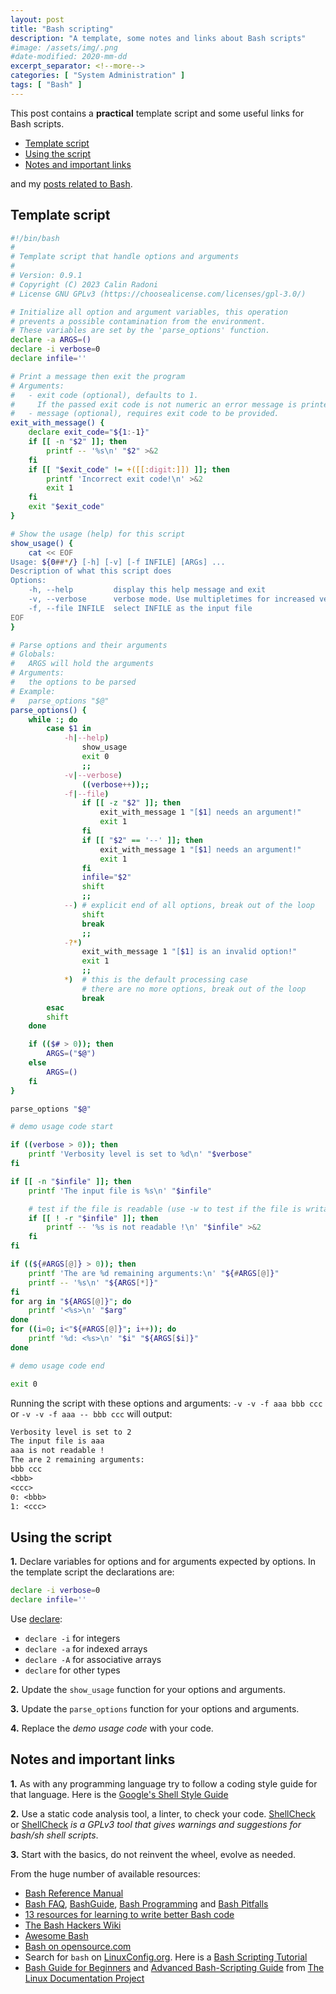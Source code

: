 ```yaml
---
layout: post
title: "Bash scripting"
description: "A template, some notes and links about Bash scripts"
#image: /assets/img/.png
#date-modified: 2020-mm-dd
excerpt_separator: <!--more-->
categories: [ "System Administration" ]
tags: [ "Bash" ]
---
```


This post contains a **practical** template script and some useful links for Bash scripts.

- [Template script](#template-script)
- [Using the script](#using-the-script)
- [Notes and important links](#notes-and-important-links)

and my [posts related to Bash](/pages/tags.html#bash).

## Template script

```sh
#!/bin/bash
#
# Template script that handle options and arguments
#
# Version: 0.9.1
# Copyright (C) 2023 Calin Radoni
# License GNU GPLv3 (https://choosealicense.com/licenses/gpl-3.0/)

# Initialize all option and argument variables, this operation
# prevents a possible contamination from the environment.
# These variables are set by the 'parse_options' function.
declare -a ARGS=()
declare -i verbose=0
declare infile=''

# Print a message then exit the program
# Arguments:
#   - exit code (optional), defaults to 1.
#     If the passed exit code is not numeric an error message is printed.
#   - message (optional), requires exit code to be provided.
exit_with_message() {
    declare exit_code="${1:-1}"
    if [[ -n "$2" ]]; then
        printf -- '%s\n' "$2" >&2
    fi
    if [[ "$exit_code" != +([[:digit:]]) ]]; then
        printf 'Incorrect exit code!\n' >&2
        exit 1
    fi
    exit "$exit_code"
}

# Show the usage (help) for this script
show_usage() {
    cat << EOF
Usage: ${0##*/} [-h] [-v] [-f INFILE] [ARGs] ...
Description of what this script does
Options:
    -h, --help         display this help message and exit
    -v, --verbose      verbose mode. Use multipletimes for increased verbosity
    -f, --file INFILE  select INFILE as the input file
EOF
}

# Parse options and their arguments
# Globals:
#   ARGS will hold the arguments
# Arguments:
#   the options to be parsed
# Example:
#   parse_options "$@"
parse_options() {
    while :; do
        case $1 in
            -h|--help)
                show_usage
                exit 0
                ;;
            -v|--verbose)
                ((verbose++));;
            -f|--file)
                if [[ -z "$2" ]]; then
                    exit_with_message 1 "[$1] needs an argument!"
                    exit 1
                fi
                if [[ "$2" == '--' ]]; then
                    exit_with_message 1 "[$1] needs an argument!"
                    exit 1
                fi
                infile="$2"
                shift
                ;;
            --) # explicit end of all options, break out of the loop
                shift
                break
                ;;
            -?*)
                exit_with_message 1 "[$1] is an invalid option!"
                exit 1
                ;;
            *)  # this is the default processing case
                # there are no more options, break out of the loop
                break
        esac
        shift
    done

    if (($# > 0)); then
        ARGS=("$@")
    else
        ARGS=()
    fi
}

parse_options "$@"

# demo usage code start

if ((verbose > 0)); then
    printf 'Verbosity level is set to %d\n' "$verbose"
fi

if [[ -n "$infile" ]]; then
    printf 'The input file is %s\n' "$infile"

    # test if the file is readable (use -w to test if the file is writable)
    if [[ ! -r "$infile" ]]; then
        printf -- '%s is not readable !\n' "$infile" >&2
    fi
fi

if ((${#ARGS[@]} > 0)); then
    printf 'The are %d remaining arguments:\n' "${#ARGS[@]}"
    printf -- '%s\n' "${ARGS[*]}"
fi
for arg in "${ARGS[@]}"; do
    printf '<%s>\n' "$arg"
done
for ((i=0; i<"${#ARGS[@]}"; i++)); do
    printf '%d: <%s>\n' "$i" "${ARGS[$i]}"
done

# demo usage code end

exit 0
```

Running the script with these options and arguments: `-v -v -f aaa bbb ccc` or `-v -v -f aaa -- bbb ccc` will output:

```txt
Verbosity level is set to 2
The input file is aaa
aaa is not readable !
The are 2 remaining arguments:
bbb ccc
<bbb>
<ccc>
0: <bbb>
1: <ccc>
```

## Using the script

**1.** Declare variables for options and for arguments expected by options. In the template script the declarations are:

```sh
declare -i verbose=0
declare infile=''
```

 Use [declare](https://www.gnu.org/software/bash/manual/bash.html#index-declare):

- `declare -i` for integers
- `declare -a` for indexed arrays
- `declare -A` for associative arrays
- `declare` for other types

**2.** Update the `show_usage` function for your options and arguments.

**3.** Update the `parse_options` function for your options and arguments.

**4.** Replace the *demo usage code* with your code.

## Notes and important links

**1.** As with any programming language try to follow a coding style guide for that language.
Here is the [Google's Shell Style Guide](https://google.github.io/styleguide/shellguide.html)

**2.** Use a static code analysis tool, a linter, to check your code.
[ShellCheck](https://www.shellcheck.net/) or [ShellCheck](https://github.com/koalaman/shellcheck) *is a GPLv3 tool that gives warnings and suggestions for bash/sh shell scripts*.

**3.** Start with the basics, do not reinvent the wheel, evolve as needed.

From the huge number of available resources:

- [Bash Reference Manual](https://www.gnu.org/software/bash/manual/bash.html)
- [Bash FAQ](https://mywiki.wooledge.org/BashFAQ), [BashGuide](https://mywiki.wooledge.org/BashGuide), [Bash Programming](https://mywiki.wooledge.org/BashProgramming) and [Bash Pitfalls](https://mywiki.wooledge.org/BashPitfalls)
- [13 resources for learning to write better Bash code](https://www.redhat.com/sysadmin/learn-bash-scripting)
- [The Bash Hackers Wiki](https://wiki.bash-hackers.org/start)
- [Awesome Bash](https://github.com/awesome-lists/awesome-bash)
- [Bash on opensource.com](https://opensource.com/tags/bash)
- Search for `bash` on [LinuxConfig.org](https://linuxconfig.org/). Here is a [Bash Scripting Tutorial](https://linuxconfig.org/bash-scripting-tutorial)
- [Bash Guide for Beginners](https://tldp.org/LDP/Bash-Beginners-Guide/html/index.html) and [Advanced Bash-Scripting Guide](https://tldp.org/LDP/abs/html/index.html) from [The Linux Documentation Project](https://tldp.org/)
